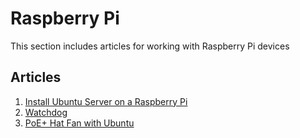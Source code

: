 # Raspberry Pi

This section includes articles for working with Raspberry Pi devices

## Articles

1. [Install Ubuntu Server on a Raspberry Pi](InstallUbuntuOnRaspberryPi.md)
1. [Watchdog](..//Linux//Watchdog.md#hardware-devices)
1. [PoE+ Hat Fan with Ubuntu](UbuntuPOEHatFan.md)
